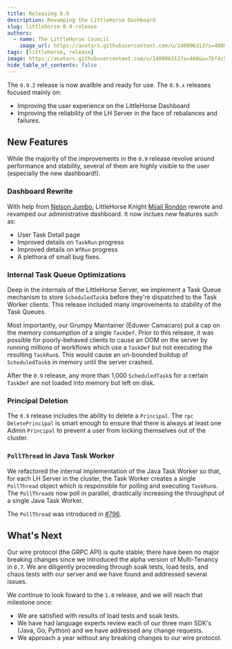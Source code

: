 ```yaml
---
title: Releasing 0.9
description: Revamping the LittleHorse Dashboard
slug: littlehorse-0.9-release
authors:
  - name: The LittleHorse Council
    image_url: https://avatars.githubusercontent.com/u/140006313?s=400&u=7bf4c91d92dfe590ac71bb6b4821e1a81aa5b712&v=4
tags: [littlehorse, release]
image: https://avatars.githubusercontent.com/u/140006313?s=400&u=7bf4c91d92dfe590ac71bb6b4821e1a81aa5b712&v=4
hide_table_of_contents: false
---
```


The `0.9.2` release is now availble and ready for use. <!-- truncate --> The `0.9.x` releases focused mainly on:

* Improving the user experience on the LittleHorse Dashboard
* Improving the reliability of the LH Server in the face of rebalances and failures.

## New Features

While the majority of the improvements in the `0.9` release revolve around performance and stability, several of them are highly visible to the user (especially the new dashboard!).

### Dashboard Rewrite

With help from [Nelson Jumbo](https://github.com/diablouma), LittleHorse Knight [Mijaíl Rondón](https://github.com/mijailrondon) rewrote and revamped our administrative dashboard. It now inclues new features such as:

* User Task Detail page
* Improved details on `TaskRun` progress
* Improved details on `WfRun` progress
* A plethora of small bug fixes.

### Internal Task Queue Optimizations

Deep in the internals of the LittleHorse Server, we implement a Task Queue mechanism to store `ScheduledTask`s before they're dispatched to the Task Worker clients. This release included many improvements to stability of the Task Queues.

Most importantly, our Grumpy Maintainer (Eduwer Camacaro) put a cap on the memory consumption of a single `TaskDef`. Prior to this release, it was possible for poorly-behaved clients to cause an OOM on the server by running millions of workflows which use a `TaskDef` but not executing the resulting `TaskRun`s. This would cause an un-bounded buildup of `ScheduledTask`s in memory until the server crashed.

After the `0.9` release, any more than 1,000 `ScheduledTask`s for a certain `TaskDef` are not loaded into memory but left on disk.

### Principal Deletion

The `0.9` release includes the ability to delete a `Principal`. The `rpc DeletePrincipal` is smart enough to ensure that there is always at least one Admin `Principal` to prevent a user from locking themselves out of the cluster.

### `PollThread` in Java Task Worker

We refactored the internal implementation of the Java Task Worker so that, for each LH Server in the cluster, the Task Worker creates a single `PollThread` object which is responsible for polling and executing `TaskRun`s. The `PollThread`s now poll in parallel, drastically increasing the throughput of a single Java Task Worker.

The `PollThread` was introduced in [#796](https://github.com/littlehorse-enterprises/littlehorse/pull/796).

## What's Next

Our wire protocol (the GRPC API) is quite stable; there have been no major breaking changes since we introduced the alpha version of Multi-Tenancy in `0.7`. We are diligently proceeding through soak tests, load tests, and chaos tests with our server and we have found and addressed several issues.

We continue to look foward to the `1.0` release, and we will reach that milestone once:

* We are satisfied with results of load tests and soak tests.
* We have had language experts review each of our three main SDK's (Java, Go, Python) and we have addressed any change requests.
* We approach a year without any breaking changes to our wire protocol.
